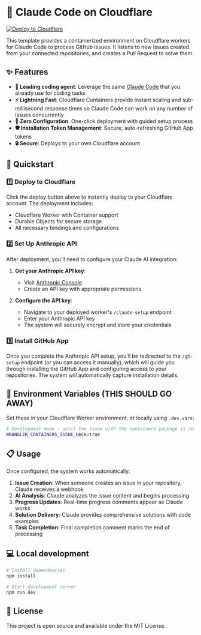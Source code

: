 # 🤖 Claude Code on Cloudflare

[![Deploy to Cloudflare](https://deploy.workers.cloudflare.com/button)](https://deploy.workers.cloudflare.com/?url=https://github.com/ghostwriternr/claude-code-containers)

This template provides a containerized environment on Cloudflare workers for Claude Code to process GitHub issues. It listens to new issues created from your connected repositories, and creates a Pull Request to solve them.

## ✨ Features

- **🔌 Leading coding agent**: Leverage the same [Claude Code](https://claude.ai/code) that you already use for coding tasks
- **⚡ Lightning Fast**: Cloudflare Containers provide instant scaling and sub-millisecond response times so Claude Code can work on any number of issues concurrently
- **🔧 Zero Configuration**: One-click deployment with guided setup process
- **🛡️ Installation Token Management**: Secure, auto-refreshing GitHub App tokens
- **🔒 Secure**: Deploys to your own Cloudflare account

## 🚀 Quickstart

### 1️⃣ Deploy to Cloudflare

Click the deploy button above to instantly deploy to your Cloudflare account. The deployment includes:
- Cloudflare Worker with Container support
- Durable Objects for secure storage
- All necessary bindings and configurations

### 2️⃣ Set Up Anthropic API

After deployment, you'll need to configure your Claude AI integration:

1. **Get your Anthropic API key**:
   - Visit [Anthropic Console](https://console.anthropic.com/)
   - Create an API key with appropriate permissions

2. **Configure the API key**:
   - Navigate to your deployed worker's `/claude-setup` endpoint
   - Enter your Anthropic API key
   - The system will securely encrypt and store your credentials

### 3️⃣ Install GitHub App

Once you complete the Anthropic API setup, you'll be redirected to the `/gh-setup` endpoint (or you can access it manually), which will guide you through installing the GitHub App and configuring access to your repositories. The system will automatically capture installation details.

## 🔧 Environment Variables (THIS SHOULD GO AWAY)

Set these in your Cloudflare Worker environment, or locally using `.dev.vars`:

```bash
# Development mode - until the issue with the containers package is resolved, manually run the container and get the worker to connect to it.
WRANGLER_CONTAINERS_ISSUE_HACK=true
```

## 📋 Usage

Once configured, the system works automatically:

1. **Issue Creation**: When someone creates an issue in your repository, Claude receives a webhook
2. **AI Analysis**: Claude analyzes the issue content and begins processing
3. **Progress Updates**: Real-time progress comments appear as Claude works
4. **Solution Delivery**: Claude provides comprehensive solutions with code examples
5. **Task Completion**: Final completion comment marks the end of processing

## 💻 Local development

```bash
# Install dependencies
npm install

# Start development server
npm run dev
```

## 📄 License

This project is open source and available under the MIT License.
